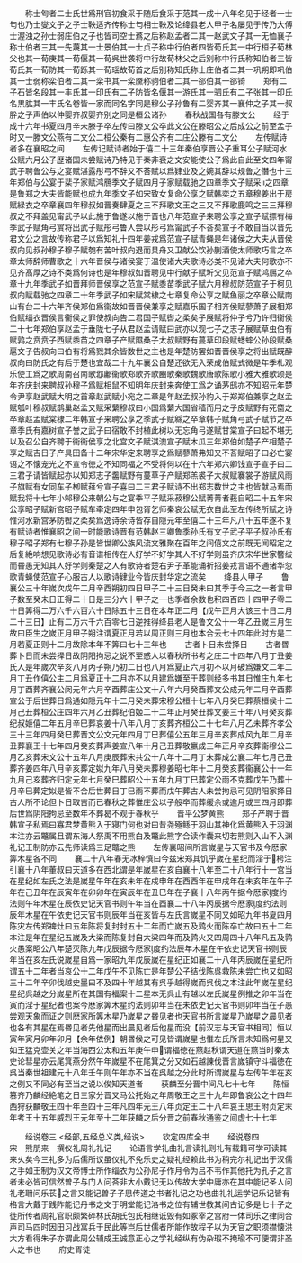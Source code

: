 <!-- { "loadSidebar": true } -->
　　称士匄者二士氏世爲刑官初食采于随后食采于范其一成十八年名见于经者一士匄也乃士燮文子之子士鞅适齐传称士匄相士鞅及论绛县老人甲子名屡见于传乃大傅士渥浊之孙士弱庄伯之子也皆司空士蔿之后称赵孟者二其一赵武文子其一无恤襄子称士伯者三其一先蔑其一士景伯其一士贞子称中行伯者四皆荀氏其一中行桓子荀林父也其一荀庚其一荀偃其一荀呉世袭将中行故荀林父之后别称中行氏称知伯者三皆荀氏其一荀防其一荀跞其一荀瑶故荀首之后别称知氏称士庄伯者二其一巩朔即巩伯其一士弱称栾伯者二其一栾书其一栾黡称驹伯者二其一郤伯其一郤锜
　　郑有二子石皆名段其一丰氏其一印氏有二子防皆名偃其一游氏其一驷氏有二子张其一印氏名黒肱其一丰氏名卷皆一家而同名字同是穆公子孙鲁有二婴齐其一襄仲之子其一叔肸之子声伯以仲婴齐叔婴齐别之同是桓公诸孙
　　春秋战国各有滕文公
　　经于成十六年书夏四月辛未滕子卒左传曰滕文公卒此文公在滕昭公之后成公之前至孟子时又一滕文公燕有二文公二桓公秦有二惠公齐有二庄公滕有二文公
　　左传赋诗者多在襄昭之间
　　左传记赋诗者始于僖二十三年秦伯享晋公子重耳公子赋河水公赋六月公子歴诸国未尝赋诗乃特见于秦非衰之文安能使公子爲此自此至文四年甯武子聘鲁公与之宴赋湛露彤弓不辞又不荅赋以爲肄业及之婉其辞以规鲁之僭也十三年郑伯与公宴于棐子家赋鸿鴈季文子赋四月子家赋载驰之四章季文子赋采之四章是鲁郑之大夫皆能赋也成九年季文子如宋致女复命公享之赋韩奕之五章穆姜出于房赋緑衣之卒章襄四年穆叔如晋奏肆夏之三不拜歌文王之三又不拜歌鹿鸣之三三拜穆叔之不拜盖见甯武子以此施于鲁遂以施于晋也八年范宣子来聘公享之宣子赋摽有梅季武子赋角弓賔将出武子赋彤弓鲁人尝以彤弓爲甯武子不荅矣宣子不敢自当以晋先君文公之言故传称君子以爲知礼十四年姜戎爲范宣子赋青蝇是年诸侯之大夫从晋侯叔向见叔孙穆子穆子赋匏有苦叶叔向退而具舟又卫献公饮孙蒯酒使太师歌巧言之卒章太师辞师曹歌之十六年晋侯与诸侯宴于温使诸大夫歌诗必类不见诸大夫何歌亦不见齐髙厚之诗不类爲何诗也是年穆叔如晋聘见中行献子赋圻父见范宣子赋鸿鴈之卒章十九年季武子如晋拜师晋侯享之范宣子赋黍苗季武子赋六月穆叔防范宣子于柯见叔向赋载驰之四章二十年季武子如宋赋棠棣之七章复命公享之赋鱼丽之卒章公赋南山有台二十六年齐侯郑伯爲衞故如晋晋侯兼享之赋嘉乐国子相齐侯赋蓼萧子展相郑伯赋缁衣晋侯言衞侯之罪使叔向告二君国子赋辔之柔矣子展赋将仲子兮乃许归衞侯二十七年郑伯享赵孟于垂陇七子从君赵孟请赋曰武亦以观七子之志子展赋草虫伯有赋鹑之贲贲子西赋黍苗之四章子产赋隰桑子太叔赋野有蔓草印段赋蟋蟀公孙段赋桑扈文子告叔向曰伯有将爲戮其余皆数世之主也是年楚防罢如晋晋侯享之将出赋既醉叔向曰防氏之有后于楚也宜哉二十九年襄公自楚还欲无入荣成伯赋式微是年季札观乐使工爲之歌周南召南歌邶鄘衞歌郑歌齐歌豳歌秦歌魏歌唐歌陈歌小雅大雅歌颂是年齐庆封来聘叔孙穆子爲赋相鼠不知明年庆封来奔使工爲之诵茅鸱亦不知昭元年楚令尹享赵武赋大明之首章赵武赋小宛之二章是年赵孟叔孙豹入于郑郑伯兼享之赵孟赋瓠叶穆叔赋鹊巢赵孟又赋采蘩穆叔曰小国爲蘩大国省穑而用之子皮赋野有死麕之卒章赵孟赋棠棣二年韩宣子来聘公享之季武子赋緜之卒章韩子赋角弓武子赋节之卒章季氏有嘉树宣子誉之武子曰宿敢不封植此树以无忘角弓遂赋甘棠宣子曰起不堪无以及召公自齐聘于衞衞侯享之北宫文子赋淇澳宣子赋木瓜三年郑伯如楚子产相楚子享之赋吉日子产具田备十二年宋华定来聘享之爲赋蓼萧弗知又不荅赋昭子曰必亡宴语之不懐宠光之不宣令徳之不知同福之不受将何以在十六年郑六卿饯宣子宣子曰二三君子请皆赋起亦以知郑志子齹赋野有蔓草子产赋郑羔裘子大叔赋褰裳子游赋风雨子旗赋有女同车子栁赋萚兮宣子喜曰二三君子赋诗不出郑志数世之主也皆献马焉而赋我将十七年小邾穆公来朝公与之宴季平子赋采菽穆公赋菁菁者莪自昭二十五年宋公享昭子赋新宫昭子赋车牵定四年申包胥乞师秦哀公赋无衣自此至左传终所赋之诗惟河水新宫茅防辔之柔矣爲逸诗余诗皆存自隠元年至僖二十三年凡八十五年遂不复有赋诗者惟襄昭之间一时能歌诗晋有范韩赵三卿鲁季孙氏有文子武子平子叔孙氏有穆子昭子郑有七穆子孙是皆世卿公族风流文雅聚在百年之间僖文之前既无闻昭定之后复絶响想见歌诗必有音谱相传在人好学不好学其人不好学则虽齐庆宋华世家簪绂而昬愚无知其人好学则秦楚之人有歌诗者楚右尹子革能诵祈招姜戎言语不通诸华忽歌青蝇使范宣子心服古人以歌诗肄业今皆庆封华定之流矣
　　绛县人甲子
　　鲁襄公三十年嵗次戊午二月辛酉朔初四日甲子二十三日癸未曰其季于今三之一者言甲子数至癸未日正得二十日是三分六十甲子之一也季者余数也积四百四十四甲子零二十日筭得二万六千六百六十日除五十三日在本年正二月【戊午正月大该三十日二月二十三日】止有二万六千六百零七日逆推得绛县老人是鲁文公十一年乙丑嵗三月生故曰臣生之嵗正月甲子朔注谓夏正月若以周正则三月也本合云七十四年此时方是二月若夏正则十二月故除本年不筭曰七十三年也
　　古者卜日未尝择日
　　古者昬葬卜日而未尝择日故阴阳拘忌之说不至惑人以春秋所书考之庄二十四年八月丁丑姜氏入是年嵗次辛亥八月丙子朔乃初二日也八月爲夏正六月初不以月破爲嫌文二年二月丁丑作僖公主二月爲夏正十二月亦不以月建爲嫌至于葬则经多书其日惟庄九年七月丁酉葬齐襄公闵元年六月辛酉葬庄公文十八年六月癸酉葬文公成元年二月辛酉葬宣公于后世葬日爲通如隠元年十二月癸未葬宋穆公桓十七年八月癸巳葬蔡桓侯十二月己丑葬桓公庄四年六月乙丑葬纪伯姬二十二年正月癸丑葬文姜三十年八月癸亥葬纪叔姬僖二年五月辛巳葬哀姜十八年八月丁亥葬齐桓公二十七年八月乙未葬齐孝公三十三年四月癸巳葬晋文公文元年四月丁巳葬僖公五年三月辛亥葬成风九年二月辛丑葬襄王十七年四月癸亥葬声姜宣八年十月己丑葬敬嬴成三年正月辛亥葬衞穆公二月乙亥葬宋文公十五年八月庚辰葬宋共公十八年十二月丁未葬成公襄二年七月己丑葬齐姜四年八月辛亥葬定姒九年八月癸未葬穆姜昭七年十二月癸亥葬衞襄公十一年九月己亥葬齐归定元年七月癸巳葬昭公十五年九月丁巳葬定公雨不克葬戊午乃葬十月辛巳葬定姒是皆不合后世葬日丁巳雨不葬而戊午葬古人未尝拘忌可见阴阳家择日古人所不论但卜日取吉而已春秋之葬惟庄公以子般卒而葬缓余或逾月或三四月即葬后世爲阴阳拘忌至数年不葬曷不观于春秋乎
　　晋平公梦黄熊
　　郑子产聘于晋韩宣子私焉曰寡君梦黄熊入于寝门何也对曰昔尧殛鲧于羽山其神化爲黄熊入于羽渊本注亦云鼈属且谓东海人祭禹不用熊白及鼈此熊字合读作囊来切若熊则入山不入渊礼记王制防亦云先师读爲三足鼈之熊
　　左传襄昭间所言嵗星与天官书及今厯家筭木星各不同
　　襄二十八年春无冰梓慎曰今兹宋郑其饥乎嵗在星纪而淫于枵注引襄十八年董叔曰天道多在西北谓是年嵗星在亥自襄十八年至二十八年行十一宫当在星纪如左氏之法是嵗星午年在亥未年在戍申年在酉酉年在申戌年在未亥年在午子年在己丑年在辰寅年在卯卯年在寅辰年在丑巳年在子襄十八年丙午据今厯家度约法则午年木星在辰依史记天官书则午年当在酉襄二十八年丙辰据今厯家度约法则辰年木星在午依史记天官书则辰年当在亥皆与左氏言嵗星不同又如昭九年书夏四月陈灾左传郑禆灶曰五年陈将复封封五十二年而亡嵗五及鹑火而陈卒亡故曰五十二年本注是年在星纪五嵗及大梁而陈复封自大梁四年而及鹑火又四周四十八年凡五及鹑火愚案昭公八年楚灭陈九年戊辰据今厯家度约法辰年木星在午依史记天官书则辰年当在亥左氏说嵗星自爲一家昭九年戊辰嵗在星纪正如襄二十八年丙辰嵗在星纪所谓五十二年者当哀公十二年戊午不见陈亡是年楚公子结伐陈呉救陈未尝亡也又如昭三十二年辛卯伐越史墨曰不及四十年越其有呉乎越得嵗而呉伐之本注此年嵗在星纪星纪呉越之分嵗星所在其国有福案十二星本无呉止有越以左氏嵗星例推之卯年当在寅而淫于星纪者也案今厯家筭木星约法则卯年当在未依史记天官书则卯年当在子愚尝观天象而证之则厯家所筭木星乃嵗星之昬见者也天官书所言嵗星乃嵗星之晨见者也各有其星在焉昬见者先他星而出晨见者后他星而没【前汉志与天官书相同】恒以寅年寅月卯年卯月【余年依例】朝昬候之可见皆谓嵗星也惟左氏所言未知爲何星又如王猛克壶关之年当海西公太和五年庚午申谓福徳在燕赵秋谓天道在燕当时秦太史论彗星亦云尾箕燕分然午年嵗星不在尾箕之分又如石越諌伐晋言嵗镇守斗福徳在呉当秦世祖建元十八年壬午则午年亦不当在呉越之分此时所谓嵗星与左传午年在亥之例又不同必有至当之说以俟知天道者
　　获麟至分晋中间凡七十七年
　　陈恒篡齐乃麟经絶笔之日三家分晋又马公托始之年周敬王之三十九年即鲁哀公之十四年西狩获麟敬王四十年至四十三年凡四年元王八年贞定王二十八年哀王思王附贞定末年考王十五年威烈王元年至十二年获麟之后分晋之前春秋通鉴之间虚七十七年





　　经说卷三
<经部,五经总义类,经说>
　　钦定四库全书
　　经说卷四　　　　　　　宋　熊朋来　撰仪礼周礼礼记
　　论语言学礼曲礼言读礼则礼有载籍可学可读其来乆矣今三礼多为后儒所议虽仪礼不免乐史之疑礼经赖此书为稍完尔礼记出于汉儒之手如王制为汉文帝博士所作缁衣为公孙尼子作月令为吕不韦作其他托为孔子之言者未必皆可信然曽子与门人问荅非大小戴记无以传故大学中庸亦在其中能记圣人问礼老耼问乐苌之言又能记曽子子思传道之书者礼记之功也曲礼礼运学记乐记皆有格言大戴于践阼能记丹书之文于明堂能记洛书之位有辅世教其间古记多是七十子之徒所传者周礼官职颇繁碎林氏胡氏包氏相继诋毁有如冢宰之宫府一体司乐之律同合声司马四时因田习战寓兵于民此等岂后世儒者所能作故程子以为天官之职须襟懐洪大方看得朱子亦谓此周公辅成王诚意正心之学礼经纵有伪杂瑕不掩瑜不可便谓非圣人之书也
　　府史胥徒
